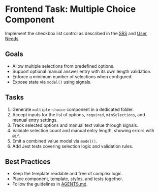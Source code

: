 # Frontend Task: Multiple Choice Component

Implement the checkbox list control as described in the [SRS](../../srs.md) and [User Needs](../../user-needs.md).

## Goals
- Allow multiple selections from predefined options.
- Support optional manual answer entry with its own length validation.
- Enforce a minimum number of selections when configured.
- Expose state via `model()` using signals.

## Tasks
1. Generate `multiple-choice` component in a dedicated folder.
2. Accept inputs for the list of options, `required`, `minSelections`, and manual entry settings.
3. Track selected options and manual text value through signals.
4. Validate selection count and manual entry length, showing errors with `@if`.
5. Emit a combined value model via `model()`.
6. Add Jest tests covering selection logic and validation rules.

## Best Practices
- Keep the template readable and free of complex logic.
- Place component, template, styles, and tests together.
- Follow the guidelines in [AGENTS.md](../../../AGENTS.md).
